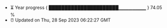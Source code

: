 - ⏳ Year progress { ██████████████████████▁▁▁▁▁▁▁▁ } 74.05 %
- ⏰ Updated on Thu, 28 Sep 2023 06:22:27 GMT

